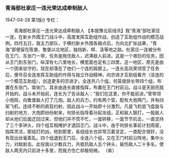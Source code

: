 ### 青海部杜家庄一连光荣达成牵制敌人

1947-04-28
第1版()
专栏：

　　青海部杜家庄一连光荣达成牵制敌人
    【本报豫北前线讯】我“青海”部杜家庄一连，在新乡外围王门战斗中，高度发挥互助组作战，创造了互助组作战的模范战例。四月五日，我主力部队，于横扫新乡外围各据点后，为向北扩张战果，“青海”部便留在陈堡、鲁堡以北地区，独挡新、辉、汲等地之敌。杜家庄一连被分布在王门、东张门一带，任务是拖住敌人，迟滞敌人前进。这是一个艰巨的任务，因从王门到东张门，纵深有七八里地长，横宽面也足有三四里。这一地区，原先是由一个团来驻守的，现在却落在了他们一个连的肩膀上。一连长高凤荣领受了任务后，便号召全连发挥互助组的作用与独立作战精神，向宗进才互助组看齐（该连的一个模范互助组），创造更多的宗进才。全连共八个组，何英俊排长带四个组，布置在东张门、南张门，其余由连长直接指挥，布置在王门村前沿。战斗是天刚亮就开始的，战斗未开始前，连长为了告诉敌人：“我们在这里，你不能前进，”曾带领小炮班，向鲁堡敌人打了几炮。敌人的兵力，约有两个营，配有大炮两门，并有四架飞机，连续不断的疯狂扫射，因此战斗一开始即十分激烈。凡是飞机低飞盘旋与扫射的地方，大炮即纷纷射来，何排长指导着孙起龙组，正和敌人狠打，一股敌人却从他们后面迂回过来，但他们并不慌不忙，一面转移，一面节节抗击，一直坚持了三个多钟头，四个组互相掩护才退回王门。战斗中，由于何排长事前计划周密，指挥灵活，那组打的凶，他到那里，各组组长也异常沉着坚定，一直配合很好，没有现出丝毫紊乱。四个组退到王门后，全连八个组，又在王门村前沿阵地，集中火力，对敌射击。此役我以少数兵力，共抵抗敌人五个钟头，毙伤敌人二十多名，使敌人两天内只前进十多里，而我方伤亡却极轻微。
                                                    （紫）
